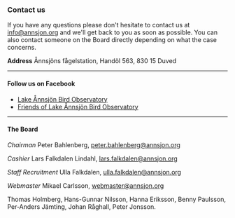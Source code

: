 ### Contact us


If you have any questions please don't hesitate to contact us at [info@annsjon.org][info] and we'll get back to you as soon as possible. You can also contact someone on the Board directly depending on what the case concerns.
<!---
**Phone**
When the observatory is staffed (June-September) you can call us at: (+46)&nbsp;0647&nbsp;-&nbsp;722&nbsp;10.
-->
**Address**
Ånnsjöns fågelstation, Handöl 563, 830 15 Duved

- - -

#### Follow us on Facebook
- <a href="https://www.facebook.com/Annsjon" target="_blank">Lake Ånnsjön Bird Observatory</a>
- <a href="https://www.facebook.com/groups/174058694282/" target="_blank">Friends of Lake Ånnsjön Bird Observatory</a>

- - -

#### The Board

*Chairman*
Peter Bahlenberg, [peter.bahlenberg@annsjon.org][peter]

*Cashier*
Lars Falkdalen Lindahl, [lars.falkdalen@annsjon.org][lars]

*Staff Recruitment*
Ulla Falkdalen, [ulla.falkdalen@annsjon.org][ulla]

*Webmaster*
Mikael Carlsson, [webmaster@annsjon.org][mikael]

Thomas Holmberg, Hans-Gunnar Nilsson, Hanna Eriksson, Benny Paulsson, Per&#8209;Anders Jämting, Johan Råghall, Peter Jonsson.


[info]: <mailto:info@annsjon.org>
[peter]: <mailto:peter.bahlenberg@annsjon.org>
[lars]: <mailto:lars.falkdalen@annsjon.org>
[ulla]: <mailto:ulla.falkdalen@annsjon.org>
[mikael]: <mailto:webmaster@annsjon.org>